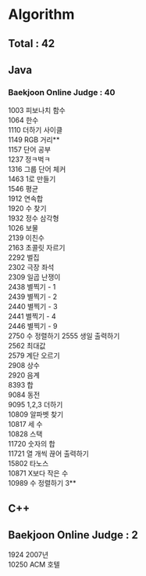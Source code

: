 # Algorithm

## Total : 42

## Java

### Baekjoon Online Judge : 40

1003 피보나치 함수  
1064 한수   
1110 더하기 사이클  
1149 RGB 거리**    
1157 단어 공부  
1237 정ㅋ벅ㅋ  
1316 그룹 단어 체커  
1463 1로 만들기  
1546 평균  
1912 연속합  
1920 수 찾기  
1932 정수 삼각형  
1026 보물  
2139 이친수  
2163 초콜릿 자르기   
2292 벌집  
2302 극장 좌석  
2309 일곱 난쟁이   
2438 별찍기 - 1  
2439 별찍기 - 2  
2440 별찍기 - 3  
2441 별찍기 - 4  
2446 별찍기 - 9  
2750 수 정렬하기
2555 생일 출력하기  
2562 최대값  
2579 계단 오르기     
2908 상수  
2920 음계  
8393 합  
9084 동전  
9095 1,2,3 더하기  
10809 알파벳 찾기  
10817 세 수   
10828 스택  
11720 숫자의 합  
11721 열 개씩 끊어 출력하기  
15802 타노스  
10871 X보다 작은 수  
10989 수 정렬하기 3**  

## C++

## Baekjoon Online Judge : 2

1924 2007년   
10250 ACM 호텔  
